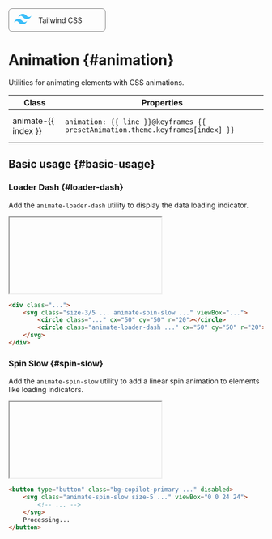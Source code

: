 ---
---
<script setup>
	
	import { inject } from 'vue';
	
	const presetAnimation = inject('presetAnimation');
</script>

<a v-if="tailwindCssDoc" target="_blank" :href="tailwindCssDoc" style="width: 170px; display: flex; padding: 10px; border: solid 1px gray; border-radius: 7px; flex-direction: row; flex-wrap: nowrap; align-items: center; justify-content: flex-start; gap: 0.5rem;">
	<div style="width: 40px; height: 24px">
		<svg viewBox="0 0 60 31" class="text-slate-900 dark:text-white w-auto h-5"><path fill-rule="evenodd" clip-rule="evenodd" d="M25.517 0C18.712 0 14.46 3.382 12.758 10.146c2.552-3.382 5.529-4.65 8.931-3.805 1.941.482 3.329 1.882 4.864 3.432 2.502 2.524 5.398 5.445 11.722 5.445 6.804 0 11.057-3.382 12.758-10.145-2.551 3.382-5.528 4.65-8.93 3.804-1.942-.482-3.33-1.882-4.865-3.431C34.736 2.92 31.841 0 25.517 0zM12.758 15.218C5.954 15.218 1.701 18.6 0 25.364c2.552-3.382 5.529-4.65 8.93-3.805 1.942.482 3.33 1.882 4.865 3.432 2.502 2.524 5.397 5.445 11.722 5.445 6.804 0 11.057-3.381 12.758-10.145-2.552 3.382-5.529 4.65-8.931 3.805-1.941-.483-3.329-1.883-4.864-3.432-2.502-2.524-5.398-5.446-11.722-5.446z" fill="#38bdf8"></path></svg>
	</div>
	<div>Tailwind CSS</div>
</a>

# Animation {#animation}

<div class="header-info">
	<div class="header-info-descr">
		<div>
			Utilities for animating elements with CSS animations.
		</div>
		<div class="header-info-nav">
			<ShTailwindCssLink
				to="https://tailwindcss.com/docs/animation#basic-usage"
			/>
		</div>
	</div>
</div>

<table class="info">
	<thead>
		<tr>
			<th>Class</th>
			<th>Properties</th>
		</tr>
	</thead>
	<tbody>
		<tr 
			v-for="(line, index) in presetAnimation.theme.animation"
			:key="index"
		>
			<td translate="no" class="variable">animate-{{ index }}</td>
			<td translate="no" class="value">
				<div class="language-css vp-adaptive-theme">
					<pre class="vp-code" tabindex="0"><code
						>animation: {{ line }}</code><code
							v-if="presetAnimation.theme.keyframes[index]"
						>@keyframes {{ presetAnimation.theme.keyframes[index] }}</code></pre>
				</div>
			</td>
		</tr>
	</tbody>
</table>

## Basic usage {#basic-usage}

### Loader Dash {#loader-dash}

Add the `animate-loader-dash` utility to display the data loading indicator.

<iframe data-why>
	<svg
		class="
			size-3/5
			absolute inset-0
			z-10 m-auto
			origin-center
			animate-spin-slow
		"
		xmlns="http://www.w3.org/2000/svg"
		xmlns:xlink="http://www.w3.org/1999/xlink"
		viewBox="25 25 50 50"
		><circle
			class="
				stroke-tag-8/30 stroke-[6px]
			"
			cx="50" cy="50" r="20" fill="none"
		></circle><circle
			class="
				stroke-tag-5
				stroke-[6px]
				animate-loader-dash
			"
			cx="50" cy="50" r="20" fill="none"
			stroke-miterlimit="10"
		></circle></svg>
</iframe>

```html
<div class="...">
	<svg class="size-3/5 ... animate-spin-slow ..." viewBox="...">
		<circle class="..." cx="50" cy="50" r="20"></circle>
		<circle class="animate-loader-dash ..." cx="50" cy="50" r="20"></circle>
	</svg>
</div>
```

### Spin Slow {#spin-slow}

Add the `animate-spin-slow` utility to add a linear spin animation to elements like loading indicators.

<iframe data-why>
	<button type="button" class="inline-flex items-center px-4 py-2 font-semibold leading-6 text-sm shadow rounded-md text-white bg-copilot-primary hover:bg-copilot-secondary transition ease-in-out duration-150 cursor-not-allowed" disabled>
		<svg class="animate-spin-slow size-5 -ml-1 mr-3 text-white" xmlns="http://www.w3.org/2000/svg" fill="none" viewBox="0 0 24 24"><circle class="opacity-25" cx="12" cy="12" r="10" stroke="currentColor" stroke-width="4"></circle><path class="opacity-75" fill="currentColor" d="M4 12a8 8 0 018-8V0C5.373 0 0 5.373 0 12h4zm2 5.291A7.962 7.962 0 014 12H0c0 3.042 1.135 5.824 3 7.938l3-2.647z"></path></svg>
		Processing...
	</button>
</iframe>

```html
<button type="button" class="bg-copilot-primary ..." disabled>
	<svg class="animate-spin-slow size-5 ..." viewBox="0 0 24 24">
		<!-- ... -->
	</svg>
	Processing...
</button>
```
